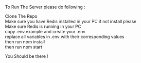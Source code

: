 To Run The Server please do following : 

Clone The Repo <br>
Make sure you have Redis installed in your PC if not install please <br>
Make sure Redis is running in your PC <br>
copy .env.example and create your .env <br>
replace all variables in .env with their corresponding values <br>
then run npm install <br>
then run npm start 

You Should be there ! 
